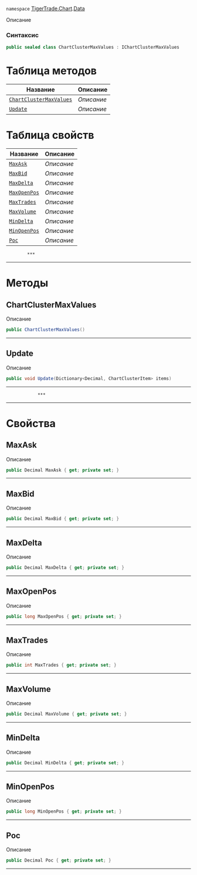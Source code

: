 
`namespace` [TigerTrade.Chart](../../TigerTrade.Chart.md).[Data](../../TigerTrade.Chart/Data.md)


Описание

### Синтаксис
```csharp
public sealed class ChartClusterMaxValues : IChartClusterMaxValues
```


# Таблица методов
| Название | Описание |
| --- | --- |
| [`ChartClusterMaxValues`](./ChartClusterMaxValues.cs/Методы/ChartClusterMaxValues.md) | *Описание* |
| [`Update`](./ChartClusterMaxValues.cs/Методы/Update.md) | *Описание* |

# Таблица свойств
| Название | Описание |
| --- | --- |
| [`MaxAsk`](./ChartClusterMaxValues.cs/Свойства/MaxAsk.md) | *Описание* |
| [`MaxBid`](./ChartClusterMaxValues.cs/Свойства/MaxBid.md) | *Описание* |
| [`MaxDelta`](./ChartClusterMaxValues.cs/Свойства/MaxDelta.md) | *Описание* |
| [`MaxOpenPos`](./ChartClusterMaxValues.cs/Свойства/MaxOpenPos.md) | *Описание* |
| [`MaxTrades`](./ChartClusterMaxValues.cs/Свойства/MaxTrades.md) | *Описание* |
| [`MaxVolume`](./ChartClusterMaxValues.cs/Свойства/MaxVolume.md) | *Описание* |
| [`MinDelta`](./ChartClusterMaxValues.cs/Свойства/MinDelta.md) | *Описание* |
| [`MinOpenPos`](./ChartClusterMaxValues.cs/Свойства/MinOpenPos.md) | *Описание* |
| [`Poc`](./ChartClusterMaxValues.cs/Свойства/Poc.md) | *Описание* |




            ***
  ***
  # Методы

## ChartClusterMaxValues
Описание

```csharp
public ChartClusterMaxValues()
```

***                

## Update
Описание

```csharp
public void Update(Dictionary<Decimal, ChartClusterItem> items)
```

***                
                ***
  ***
  # Свойства

## MaxAsk
Описание

```csharp
public Decimal MaxAsk { get; private set; }
```
***

## MaxBid
Описание

```csharp
public Decimal MaxBid { get; private set; }
```
***

## MaxDelta
Описание

```csharp
public Decimal MaxDelta { get; private set; }
```
***

## MaxOpenPos
Описание

```csharp
public long MaxOpenPos { get; private set; }
```
***

## MaxTrades
Описание

```csharp
public int MaxTrades { get; private set; }
```
***

## MaxVolume
Описание

```csharp
public Decimal MaxVolume { get; private set; }
```
***

## MinDelta
Описание

```csharp
public Decimal MinDelta { get; private set; }
```
***

## MinOpenPos
Описание

```csharp
public long MinOpenPos { get; private set; }
```
***

## Poc
Описание

```csharp
public Decimal Poc { get; private set; }
```
***

